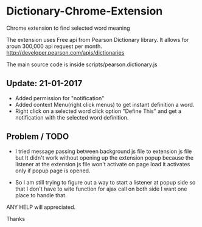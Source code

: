 # Dictionary-Chrome-Extension
Chrome extension to find selected word meaning

The extension uses Free api from Pearson Dictionary library. It allows for aroun 300,000 api request per month.
http://developer.pearson.com/apis/dictionaries

The main source code is inside 
scripts/pearson.dictionary.js

Update: 21-01-2017
------------------
* Added permission for "notification"
* Added context Menu(right click menus) to get instant definition a word.
* Right click on a selected word click option "Define This" and get a notification with the selected word definition.


Problem / TODO
---------------
* I tried message passing between background js file to extension js file but It didn't work without opening up the extension popup because the listener at the extension js file won't activate on page load it activates only if popup page is opened.

* So I am still trying to figure out a way to start a listener at popup side so that I don't have to wite function for ajax call on both side I want one place to handle that.

ANY HELP will appreciated.

Thanks